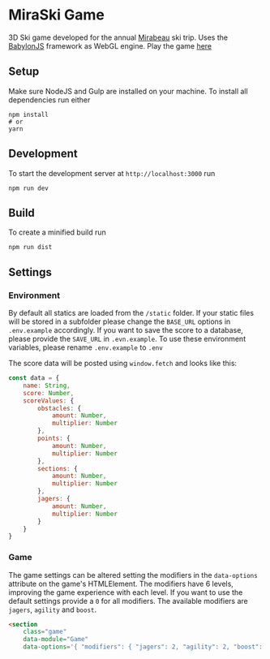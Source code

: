# MiraSki Game
3D Ski game developed for the annual [Mirabeau](https://github.com/mirabeau-nl) ski trip.
Uses the [BabylonJS](https://www.babylonjs.com/) framework as WebGL engine.
Play the game [here](https://mira.ski/game)

## Setup
Make sure NodeJS and Gulp are installed on your machine.
To install all dependencies run either

```
npm install
# or
yarn
```

## Development
To start the development server at `http://localhost:3000` run

```
npm run dev
```

## Build
To create a minified build run
```
npm run dist
```

## Settings

### Environment
By default all statics are loaded from the `/static` folder. If your static files will be stored in a subfolder please change the `BASE_URL` options in `.env.example` accordingly.
If you want to save the score to a database, please provide the `SAVE_URL` in `.evn.example`. To use these environment variables, please rename `.env.example` to `.env`

The score data will be posted using `window.fetch` and looks like this:
```JavaScript
const data = {
    name: String,
    score: Number,
    scoreValues: {
        obstacles: {
            amount: Number,
            multiplier: Number
        },
        points: {
            amount: Number,
            multiplier: Number
        },
        sections: {
            amount: Number,
            multiplier: Number
        },
        jagers: {
            amount: Number,
            multiplier: Number
        }
    }
}
```

### Game
The game settings can be altered setting the modifiers in the `data-options` attribute on the game's HTMLElement. The modifiers have 6 levels, improving the game experience with each level. If you want to use the default settings provide a `0` for all modifiers. The available modifiers are `jagers`, `agility` and `boost`.
```HTML
<section
    class="game"
    data-module="Game"
    data-options='{ "modifiers": { "jagers": 2, "agility": 2, "boost": 2} }'>
```
